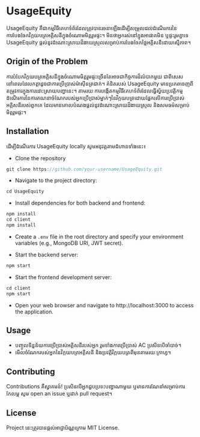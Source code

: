 # UsageEquity

UsageEquity គឺជាកម្មវិធីគេហទំព័រដែលត្រូវបានរចនាឡើងដើម្បីសម្រួលដល់ដំណើរការនៃការបែងចែកវិក្កយបត្រអគ្គិសនីក្នុងចំណោមមិត្តរួមផ្ទះ។ មិនថាអ្នករស់នៅក្នុងអាផាតមិន ឬផ្ទះរួមគ្នាទេ UsageEquity ផ្តល់នូវដំណោះស្រាយដ៏ងាយស្រួលសម្រាប់ការបែងចែកថ្លៃអគ្គិសនីដោយស្មើភាព។

## Origin of the Problem

ការបំបែកវិក្កយបត្រអគ្គិសនីក្នុងចំណោមមិត្តរួមផ្ទះច្រើនតែអាចជាកិច្ចការដ៏លំបាកមួយ ជាពិសេសនៅពេលដែលកត្តាដូចជាការប្រើប្រាស់ម៉ាស៊ីនត្រជាក់។ គំនិតរបស់ UsageEquity មានប្រភពចេញពីតម្រូវការក្នុងការដោះស្រាយបញ្ហានេះ។ តាមរយៈការបង្កើតកម្មវិធីគេហទំព័រដែលធ្វើស្វ័យប្រវត្តិកម្មដំណើរការនៃការគណនាចំណែករបស់អ្នកប្រើប្រាស់ម្នាក់ៗនៃវិក្កយបត្រដោយផ្អែកលើការប្រើប្រាស់អគ្គិសនីរបស់ពួកគេ ដែលមានគោលបំណងផ្តល់នូវដំណោះស្រាយដ៏ងាយស្រួល និងសមធម៌សម្រាប់មិត្តរួមផ្ទះ។

## Installation

ដើម្បីដំណើរការ UsageEquity locally សូមអនុវត្តតាមជំហានទាំងនេះ៖

- Clone the repository

```js
git clone https://github.com/your-username/UsageEquity.git
```

- Navigate to the project directory:

```js
cd UsageEquity
```

- Install dependencies for both backend and frontend:

```js
npm install
cd client
npm install
```

- Create a `.env` file in the root directory and specify your environment variables (e.g., MongoDB URI, JWT secret).

- Start the backend server:

```js
npm start
```

- Start the frontend development server:

```js
cd client
npm start
```
- Open your web browser and navigate to http://localhost:3000 to access the application.


## Usage

- បញ្ចូលទិន្នន័យការប្រើប្រាស់អគ្គិសនីរបស់អ្នក រួមទាំងការប្រើប្រាស់ AC ប្រសិនបើចាំបាច់។
- មើលចំណែករបស់អ្នកនៃវិក្កយបត្រអគ្គិសនី និងប្រវត្តិវិក្កយបត្រពីមុនតាមរយៈក្រាហ្វ។

## Contributing
Contributions គឺស្វាគមន៍! ប្រសិនបើអ្នកជួបប្រទះបញ្ហាណាមួយ ឬមានការណែនាំសម្រាប់ការកែលម្អ សូម open an issue ឬដាក់ pull request។

## License
Project នេះត្រូវបានផ្តល់អាជ្ញាប័ណ្ណក្រោម MIT License.